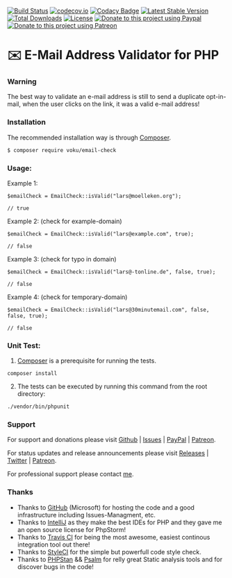 [![Build Status](https://travis-ci.org/voku/email-check.svg)](https://travis-ci.org/voku/email-check)
[![codecov.io](https://codecov.io/github/voku/email-check/coverage.svg?branch=master)](https://codecov.io/github/voku/email-check?branch=master)
[![Codacy Badge](https://api.codacy.com/project/badge/Grade/512a3dc264b745b18baa1b238470b1d0)](https://www.codacy.com/app/voku/email-check)
[![Latest Stable Version](https://poser.pugx.org/voku/email-check/v/stable)](https://packagist.org/packages/voku/email-check) 
[![Total Downloads](https://poser.pugx.org/voku/email-check/downloads)](https://packagist.org/packages/voku/email-check) 
[![License](https://poser.pugx.org/voku/email-check/license)](https://packagist.org/packages/voku/email-check)
[![Donate to this project using Paypal](https://img.shields.io/badge/paypal-donate-yellow.svg)](https://www.paypal.me/moelleken)
[![Donate to this project using Patreon](https://img.shields.io/badge/patreon-donate-yellow.svg)](https://www.patreon.com/voku)

# :envelope: E-Mail Address Validator for PHP

### Warning

The best way to validate an e-mail address is still to send a duplicate opt-in-mail, when the user clicks on the link, it was a valid e-mail address!

### Installation

The recommended installation way is through [Composer](https://getcomposer.org).

```bash
$ composer require voku/email-check
```

### Usage:

Example 1:

    $emailCheck = EmailCheck::isValid("lars@moelleken.org");
    
    // true

Example 2: (check for example-domain)

    $emailCheck = EmailCheck::isValid("lars@example.com", true);
    
    // false

Example 3: (check for typo in domain)

    $emailCheck = EmailCheck::isValid("lars@-tonline.de", false, true);
    
    // false

Example 4: (check for temporary-domain)

    $emailCheck = EmailCheck::isValid("lars@30minutemail.com", false, false, true);
    
    // false

### Unit Test:

1) [Composer](https://getcomposer.org) is a prerequisite for running the tests.

```
composer install
```

2) The tests can be executed by running this command from the root directory:

```bash
./vendor/bin/phpunit
```

### Support

For support and donations please visit [Github](https://github.com/voku/email-check/) | [Issues](https://github.com/voku/email-check/issues) | [PayPal](https://paypal.me/moelleken) | [Patreon](https://www.patreon.com/voku).

For status updates and release announcements please visit [Releases](https://github.com/voku/email-check/releases) | [Twitter](https://twitter.com/suckup_de) | [Patreon](https://www.patreon.com/voku/posts).

For professional support please contact [me](https://about.me/voku).

### Thanks

- Thanks to [GitHub](https://github.com) (Microsoft) for hosting the code and a good infrastructure including Issues-Managment, etc.
- Thanks to [IntelliJ](https://www.jetbrains.com) as they make the best IDEs for PHP and they gave me an open source license for PhpStorm!
- Thanks to [Travis CI](https://travis-ci.com/) for being the most awesome, easiest continous integration tool out there!
- Thanks to [StyleCI](https://styleci.io/) for the simple but powerfull code style check.
- Thanks to [PHPStan](https://github.com/phpstan/phpstan) && [Psalm](https://github.com/vimeo/psalm) for relly great Static analysis tools and for discover bugs in the code!
